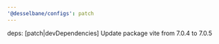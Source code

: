 ```yaml
---
'@desselbane/configs': patch
---
```


deps: [patch|devDependencies] Update package vite from 7.0.4 to 7.0.5
